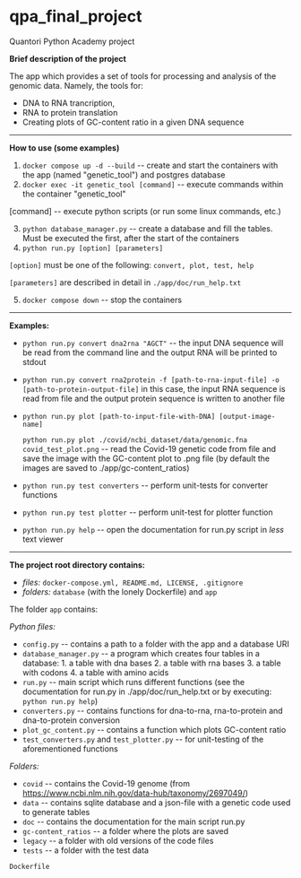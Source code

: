 # qpa_final_project
Quantori Python Academy project

**Brief description of the project**

The app which provides a set of tools for processing and analysis of the genomic data.
Namely, the tools for:

* DNA to RNA trancription, 
* RNA to protein translation
* Creating plots of GC-content ratio in a given DNA sequence

---

**How to use (some examples)**

1. `docker compose up -d --build`  -- create and start the containers with the app (named "genetic_tool") and postgres database
2. `docker exec -it genetic_tool [command]` -- execute commands within the container "genetic_tool"

[command] -- execute python scripts (or run some linux commands, etc.) 

3. `python database_manager.py` -- create a database and fill the tables. Must be executed the first, after the start of the containers 
4. `python run.py [option] [parameters]`

`[option]` must be one of the following: `convert, plot, test, help`

`[parameters]` are described in detail in `./app/doc/run_help.txt`

5. `docker compose down` -- stop the containers

---

**Examples:**

* `python run.py convert dna2rna "AGCT"` -- the input DNA sequence will be read from the command line
                                                  and the output RNA will be printed to stdout

* `python run.py convert rna2protein -f [path-to-rna-input-file] -o [path-to-protein-output-file]`
   in this case, the input RNA sequence is read from file and the output protein sequence is written to another file                                     

* `python run.py plot [path-to-input-file-with-DNA] [output-image-name]`

  `python run.py plot ./covid/ncbi_dataset/data/genomic.fna covid_test_plot.png` -- read the Covid-19 genetic code
    from file and save the image with the GC-content plot to .png file (by default the images are saved to ./app/gc-content_ratios) 

* `python run.py test converters` -- perform unit-tests for converter functions

* `python run.py test plotter` -- perform unit-test for plotter function

* `python run.py help` -- open the documentation for run.py script in *less* text viewer

---

**The project root directory contains:** 
* *files:* `docker-compose.yml, README.md, LICENSE, .gitignore` 
* *folders:* `database` (with the lonely Dockerfile) and `app`

The folder `app` contains:

*Python files:*    

* `config.py` -- contains a path to a folder with the app and a database URI
* `database_manager.py` -- a program which creates four tables in a database:
                             1. a table with dna bases
                             2. a table with rna bases
                             3. a table with codons
                             4. a table with amino acids
* `run.py` -- main script which runs different functions (see the documentation
                for run.py in ./app/doc/run_help.txt or by executing:
                `python run.py help`)
* `converters.py` -- contains functions for dna-to-rna, rna-to-protein and dna-to-protein
                       conversion
* `plot_gc_content.py` -- contains a function which plots GC-content ratio
* `test_converters.py` and `test_plotter.py` -- for unit-testing of the aforementioned functions

*Folders:*

* `covid` -- contains the Covid-19 genome (from https://www.ncbi.nlm.nih.gov/data-hub/taxonomy/2697049/)
* `data` -- contains sqlite database and a json-file with a genetic code used to generate tables 
* `doc` -- contains the documentation for the main script run.py
* `gc-content_ratios` -- a folder where the plots are saved
* `legacy` -- a folder with old versions of the code files
* `tests` -- a folder with the test data 

`Dockerfile`
